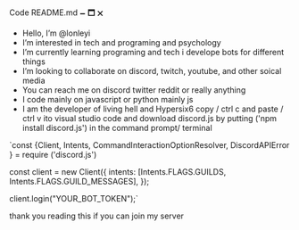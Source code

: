 Code                                                                  README.md                                                                                   🗕︎ 🗖︎ 🗙︎
- Hello, I’m @lonleyi
- I’m interested in tech and programing and psychology
- I’m currently learning programing and tech i develope bots for different things 
- I’m looking to collaborate on discord, twitch, youtube, and other soical media
- You can reach me on discord twitter reddit or really anything
- I code mainly on javascript or python mainly js
- I am the developer of living hell and Hypersix6
copy / ctrl c and paste / ctrl v ito visual studio code and download discord.js 
by putting ('npm install discord.js') in the command prompt/ terminal

`const {Client, Intents, CommandInteractionOptionResolver, DiscordAPIError } = require ('discord.js')

const client = new Client({
    intents: [Intents.FLAGS.GUILDS, Intents.FLAGS.GUILD_MESSAGES], 
});


client.login("YOUR_BOT_TOKEN");`

thank you reading this if you can join my server
